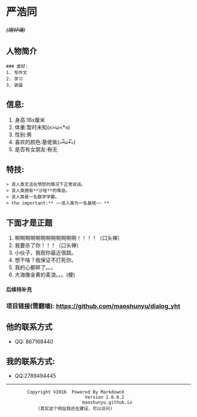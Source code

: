 #  **严浩同** 
###### ~~(眼好痛)~~
  ## 人物简介
    ### 爱好:
    1. 写作文
    2. 学习
    3. 装逼  
  ## 信息:
  1. 身高:16x厘米
  2. 体重:暂时未知(ฅ>ω<*ฅ)
  3. 性别:男
  4. 喜欢的颜色:基佬紫(๑•ั็ω•็ั๑)
  5. 是否有女朋友:~~有~~无  
## 特技:
    > 该人类无法在愤怒的情况下正常说话。  
    > 该人类拥有**沙哑**的嗓音。  
    > 该人类是一名数学学霸。  
    > the important:** ~~该人类为一名基佬~~ **

## 下面才是正题
  
  1. 啊啊啊啊啊啊啊啊啊啊啊啊！！！！（口头禅）  
  2. 我要杀了你！！！（口头禅）
  3. 小伙子，我观你最近很跳。  
  4. 想干啥？我保证不打死你。
  5. 我的心都碎了。。。
  6. 大海像金黄的麦浪。。。(梗)



























#### 后续待补充
### 项目链接(需翻墙): https://github.com/maoshunyu/dialog_yht
## 他的联系方式  
  -  QQ: 867168440

## 我的联系方式:
  - QQ:2789494445
**********************************************************
            Copyright ©2016  Powered By MarkdownX  
                                  Version 1.0.0.2
                                 maoshunyu.github.io
                (其实这个网站我还在建设，可以访问)




